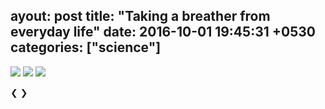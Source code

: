 ayout: post
title:  "Taking a breather from everyday life"
date:   2016-10-01 19:45:31 +0530
categories: ["science"]
---
<img class="mySlides" src="https://images.oyster.com/photos/main-pool--v2251398-720.jpg">
<img class="mySlides" src="https://images.oyster.com/photos/one-bedroom-ocean-view-suite--v1500638-46-720.jpg">
<img class="mySlides" src="https://images.oyster.com/photos/jacuzzi--v1227362-54-720.jpg">

<a class="w3-btn-floating" onclick="plusDivs(-1)">&#10094;</a>
<a class="w3-btn-floating" onclick="plusDivs(+1)">&#10095;</a>